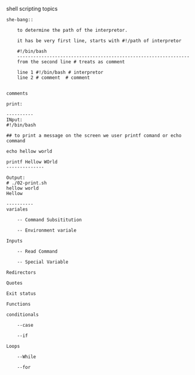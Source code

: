 shell scripting topics
    
    she-bang::
        
        to determine the path of the interpretor.
        
        it has be very first line, starts with #!/path of interpretor
        
        #!/bin/bash
        ----------------------------------------------------------------
        from the second line # treats as comment
        
        line 1 #!/bin/bash # interpretor
        line 2 # comment  # comment
        
        
    comments
    
    print:
    
    ----------
    INput:
    #!/bin/bash

    ## to print a message on the screen we user printf comand or echo command

    echo hellow world
    
    printf Hellow WOrld
    --------------

    Output:
    # ./02-print.sh
    hellow world
    Hellow

    ----------
    variales
    
        -- Command Subsititution
    
        -- Environment variale
    
    Inputs
    
        -- Read Command
    
        -- Special Variable
    
    Redirectors
    
    Quotes
    
    Exit status
    
    Functions
    
    conditionals
    
        --case
    
        --if
    
    Loops
    
        --While
    
        --for